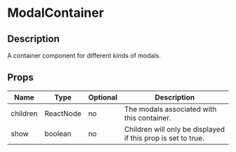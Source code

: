 # ModalContainer

## Description
A container component for different kinds of modals.

## Props
| Name                | Type                   | Optional | Description                                                  |
|---------------------|------------------------|----------|--------------------------------------------------------------|
| children            | ReactNode              | no       | The modals associated with this container.                   | 
| show                | boolean                | no       | Children will only be displayed if this prop is set to true. | 